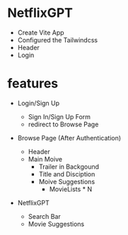 # NetflixGPT

- Create Vite App
- Configured the Tailwindcss
- Header 
- Login

# features
- Login/Sign Up
    - Sign In/Sign Up Form
    - redirect to Browse Page

- Browse Page (After Authentication)
    - Header
    - Main Moive 
        - Trailer in Backgound
        - Title and Disciption
        - Moive Suggestions
            - MovieLists * N 

- NetflixGPT
    - Search Bar
    - Movie Suggestions